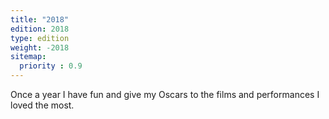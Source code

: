 ```yaml
---
title: "2018"
edition: 2018
type: edition
weight: -2018
sitemap:
  priority : 0.9
---
```

Once a year I have fun and give my Oscars to the films and performances I loved the most.